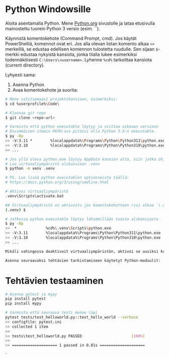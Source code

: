 # Python Windowsille

Aloita asentamalla Python. Mene [Python.org](https://www.python.org/) sivustolle ja lataa etusivulla mainostettu tuorein Python 3 versio (esim. ``).

Käynnistä komentokehote (Command Prompt, cmd). Jos käytät PowerShelliä, komennot ovat eri. Jos alla olevan listan komento alkaa `>>` merkeillä, se edustaa edellisen komennon tulostetta ruudulle. Sen sijaan `$`-merkki edustaa nykyistä kansiota, jonka tilalla lukee esimerkiksi todennäköisesti `C:\Users\<username>`. Lyhenne `%cd%` tarkoittaa kansiota (current directory).

Lyhyesti sama:

1. Asenna Python
2. Avaa komentokehote ja suorita:

```bash
# Mene valitsemaasi projektikansioon, esimerkiksi:
$ cd %userprofile%\Code\

# Kloonaa git repo
$ git clone <repo-url>

# Varmista että python executable löytyy ja viittaa oikeaan versioon
# Ensimmäisen itemin PATH:ssa pitäisi olla Python 3.X:n executable.
$ py -0p
>> -V:3.11 *        %localappdata%\Programs\Python\Python311\python.exe
>> -V:3.10          %localappdata%\Programs\Python\Python310\python.exe
>> ...

# Jos yllä oleva python.exe löytyy AppData kansion alta, niin jatka ohjetta.
# Luo virtuaaliympäristö alikansioon .venv
$ python -m venv .venv

# PS. Lue lisää python executablen optionseista täällä:
# https://docs.python.org/3/using/cmdline.html

# Aktivoi virtuaaliympäristö
.venv\Scripts\activate.bat

## Virtuaaliympäristö on aktivoitu jos komentokehotteen rivi alkaa `(.venv)`-tekstillä.
(.venv) $

# Jatkossa python executable löytyy lähimmillään tuosta alikansiosta
$ py -0p
>>  *             %cd%\.venv\Scripts\python.exe
>> -V:3.11        %localappdata%\Programs\Python\Python311\python.exe
>> -V:3.10        %localappdata%\Programs\Python\Python310\python.exe
>> ...

Mikäli vahingossa deaktivoit virtuaaliympäristön, aktivoi se uusiksi komennolla `.venv\Scripts\activate.bat`. Sinun tulee ajaa tämä **aina** kun suljet ja käynnistät

Asenna seuraavaksi tehtävien tarkistamiseen käytetyt Python-moduulit:
```

# Tehtävien testaaminen

```sh
# Asenna pytest ja mypy
pip install pytest
pip install mypy

# Varmista että seuraava testi menee läpi
pytest tests/test_helloworld.py::test_hello_world --verbose
>> configfile: pytest.ini
>> collected 1 item
>>
>> tests\test_helloworld.py PASSED                      [100%]
>>
>> ==================== 1 passed in 0.01s ====================
```

`
